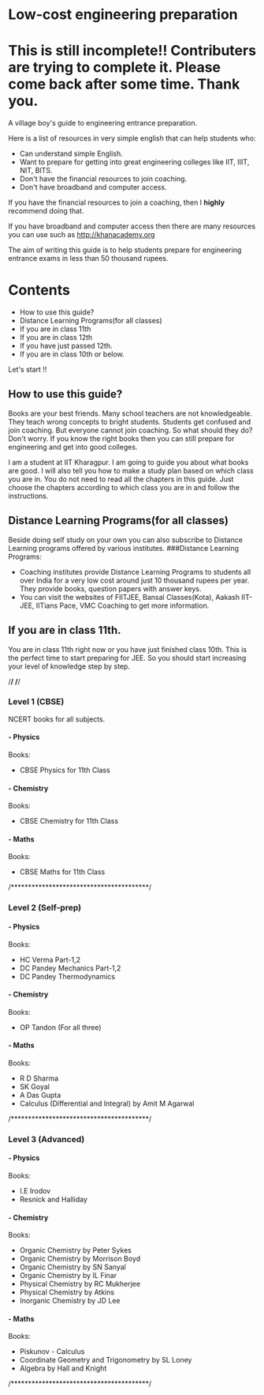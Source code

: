 # Low-cost engineering preparation
# This is still incomplete!! Contributers are trying to complete it. Please come back after some time. Thank you. 
A village boy's guide to engineering entrance preparation.

Here is a list of resources in very simple english that can help students who:
- Can understand simple English.
- Want to prepare for getting into great engineering colleges like IIT, IIIT, NIT, BITS.
- Don't have the financial resources to join coaching.
- Don't have broadband and computer access.

If you have the financial resources to join a coaching, then I **highly** recommend doing that.

If you have broadband and computer access then there are many resources you can use such as http://khanacademy.org

The aim of writing this guide is to help students prepare for engineering entrance exams in less than 50 thousand rupees.

# Contents

- How to use this guide?
- Distance Learning Programs(for all classes)
- If you are in class 11th
- If you are in class 12th
- If you have just passed 12th.
- If you are in class 10th or below.




Let's start !!

## How to use this guide?

Books are your best friends. Many school teachers are not knowledgeable. They teach wrong concepts to bright students. Students get confused and join coaching. But everyone cannot join coaching. So what should they do? Don't worry. If you know the right books then you can still prepare for engineering and get into good colleges.

I am a student at IIT Kharagpur. I am going to guide you about what books are good. I will also tell you how to make a study plan based on which class you are in. You do not need to read all the chapters in this guide. Just choose the chapters according to which class you are in and follow the instructions.

## Distance Learning Programs(for all classes)
Beside doing self study on your own you can also subscribe to Distance Learning programs offered by various institutes.
###Distance Learning Programs:
- Coaching institutes provide Distance Learning Programs to students all over India for a very low cost around just 10 thousand rupees per year. They provide books, question papers with answer keys.
- You can visit the websites of FIITJEE, Bansal Classes(Kota), Aakash IIT-JEE, IITians Pace, VMC Coaching to get more information.


## If you are in class 11th.
You are in class 11th right now or you have just finished class 10th. This is the perfect time to start preparing for JEE. So you should start increasing your level of knowledge step by step.

/****************************************/
/****************************************/

### Level 1 (CBSE)
NCERT books for all subjects.
#### - Physics
Books:
- CBSE Physics for 11th Class

#### - Chemistry
Books:
- CBSE Chemistry for 11th Class

#### - Maths
Books:
- CBSE Maths for 11th Class

/****************************************/

### Level 2 (Self-prep)
#### - Physics
Books:
- HC Verma Part-1,2
- DC Pandey Mechanics Part-1,2
- DC Pandey Thermodynamics

#### - Chemistry
Books:
- OP Tandon (For all three)

#### - Maths
Books:
- R D Sharma
- SK Goyal
- A Das Gupta
- Calculus (Differential and Integral) by Amit M Agarwal

/****************************************/

### Level 3 (Advanced)
#### - Physics
Books:
- I.E Irodov
- Resnick and Halliday

#### - Chemistry
Books:
- Organic Chemistry by Peter Sykes
- Organic Chemistry by Morrison Boyd
- Organic Chemistry by SN Sanyal
- Organic Chemistry by IL Finar
- Physical Chemistry by RC Mukherjee
- Physical Chemistry by Atkins
- Inorganic Chemistry by JD Lee

#### - Maths
Books:
- Piskunov - Calculus
- Coordinate Geometry and Trigonometry by SL Loney
- Algebra by Hall and Knight

/****************************************/
